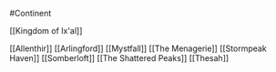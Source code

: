 #Continent 

[[Kingdom of Ix'al]]


[[Allenthir]]
[[Arlingford]]
[[Mystfall]]
[[The Menagerie]]
[[Stormpeak Haven]]
[[Somberloft]]
[[The Shattered Peaks]]
[[Thesah]]